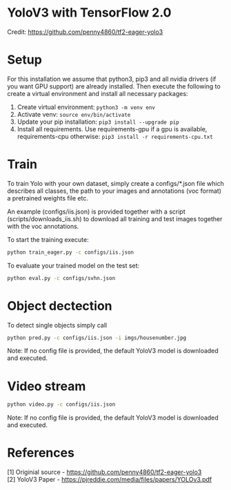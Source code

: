 # YoloV3 with TensorFlow 2.0
Credit: https://github.com/penny4860/tf2-eager-yolo3


# Setup
For this installation we assume that python3, pip3 and all nvidia drivers
(if you want GPU support) are already installed. Then execute the following
to create a virtual environment and install all necessary packages:

1. Create virtual environment: ```python3 -m venv env```
2. Activate venv: ```source env/bin/activate```
3. Update your pip installation: ```pip3 install --upgrade pip```
4. Install all requirements. Use requirements-gpu if a gpu is available, requirements-cpu otherwise: ```pip3 install -r requirements-cpu.txt```


# Train
To train Yolo with your own dataset, simply create a configs/*.json file which 
describes all classes, the path to your images and annotations (voc format) a 
pretrained weights file etc.

An example (configs/iis.json) is provided together with a script (scripts/downloads_iis.sh) 
to download all training and test images together with the voc annotations.

To start the training execute:
```bash
python train_eager.py -c configs/iis.json
```

To evaluate your trained model on the test set:
```bash
python eval.py -c configs/svhn.json
```


# Object dectection
To detect single objects simply call 
```bash
python pred.py -c configs/iis.json -i imgs/housenumber.jpg
```

Note: If no config file is provided, the default YoloV3 model is downloaded and executed.


# Video stream
```bash
python video.py -c configs/iis.json
```

Note: If no config file is provided, the default YoloV3 model is downloaded and executed.


# References
[1] Originial source - https://github.com/penny4860/tf2-eager-yolo3 <br />
[2] YoloV3 Paper - https://pjreddie.com/media/files/papers/YOLOv3.pdf <br />
